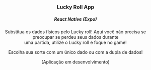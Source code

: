 <div align="center">

### Lucky Roll App
##### React Native (Expo)

Substitua os dados físicos pelo Lucky roll!
Aqui você não precisa se preocupar se perdeu seus dados durante</br>
uma partida, utilize o Lucky roll e foque no game!

Escolha sua sorte com um único dado ou com a dupla de dados!


(Aplicação em desenvolvimento)

</div>


